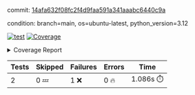 commit: [14afa632f08fc2f4d9faa591a341aaabc6440c9a](https://github.com/rcmdnk/boto3-session/tree/14afa632f08fc2f4d9faa591a341aaabc6440c9a)

condition: branch=main, os=ubuntu-latest, python_version=3.12

[![test](https://github.com/rcmdnk/boto3-session/actions/workflows/test.yml/badge.svg)](https://github.com/rcmdnk/boto3-session/actions/runs/7327733702)
<a href="https://github.com/rcmdnk/boto3-session/blob/14afa632f08fc2f4d9faa591a341aaabc6440c9a/README.md"><img alt="Coverage" src="https://img.shields.io/badge/Coverage-48%25-orange.svg" /></a><details><summary>Coverage Report </summary><table><tr><th>File</th><th>Stmts</th><th>Miss</th><th>Cover</th><th>Missing</th></tr><tbody><tr><td colspan="5"><b>src/boto3_session</b></td></tr><tr><td>&nbsp; &nbsp;<a href="https://github.com/rcmdnk/boto3-session/blob/14afa632f08fc2f4d9faa591a341aaabc6440c9a/src/boto3_session/session.py">session.py</a></td><td>58</td><td>33</td><td>43%</td><td><a href="https://github.com/rcmdnk/boto3-session/blob/14afa632f08fc2f4d9faa591a341aaabc6440c9a/src/boto3_session/session.py#L12-L14">12&ndash;14</a>, <a href="https://github.com/rcmdnk/boto3-session/blob/14afa632f08fc2f4d9faa591a341aaabc6440c9a/src/boto3_session/session.py#L56-L62">56&ndash;62</a>, <a href="https://github.com/rcmdnk/boto3-session/blob/14afa632f08fc2f4d9faa591a341aaabc6440c9a/src/boto3_session/session.py#L65-L67">65&ndash;67</a>, <a href="https://github.com/rcmdnk/boto3-session/blob/14afa632f08fc2f4d9faa591a341aaabc6440c9a/src/boto3_session/session.py#L70-L90">70&ndash;90</a>, <a href="https://github.com/rcmdnk/boto3-session/blob/14afa632f08fc2f4d9faa591a341aaabc6440c9a/src/boto3_session/session.py#L93-L108">93&ndash;108</a>, <a href="https://github.com/rcmdnk/boto3-session/blob/14afa632f08fc2f4d9faa591a341aaabc6440c9a/src/boto3_session/session.py#L111-L115">111&ndash;115</a>, <a href="https://github.com/rcmdnk/boto3-session/blob/14afa632f08fc2f4d9faa591a341aaabc6440c9a/src/boto3_session/session.py#L118-L119">118&ndash;119</a>, <a href="https://github.com/rcmdnk/boto3-session/blob/14afa632f08fc2f4d9faa591a341aaabc6440c9a/src/boto3_session/session.py#L122-L123">122&ndash;123</a></td></tr><tr><td><b>TOTAL</b></td><td><b>63</b></td><td><b>33</b></td><td><b>48%</b></td><td>&nbsp;</td></tr></tbody></table></details>

| Tests | Skipped | Failures | Errors | Time |
| ----- | ------- | -------- | -------- | ------------------ |
| 2 | 0 :zzz: | 1 :x: | 0 :fire: | 1.086s :stopwatch: |

